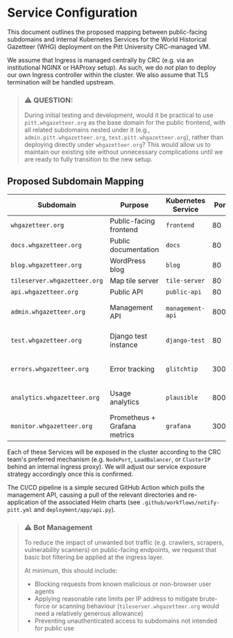 # Service Configuration

This document outlines the proposed mapping between public-facing subdomains and internal Kubernetes Services for the
World Historical Gazetteer (WHG) deployment on the Pitt University CRC-managed VM.

We assume that Ingress is managed centrally by CRC (e.g. via an institutional NGINX or HAProxy setup). As such, we do
*not* plan to deploy our own Ingress controller within the cluster. We also assume that TLS termination will be handled
upstream.

> ### ⚠️ QUESTION:
> During initial testing and development, would it be practical to use `pitt.whgazetteer.org` as the base domain for the
> public frontend, with all related subdomains nested under it (e.g., `admin.pitt.whgazetteer.org`,
> `test.pitt.whgazetteer.org`), rather than deploying directly under `whgazetteer.org`? This would allow us to maintain
> our existing site without unnecessary complications until we are ready to fully transition to the new setup.

## Proposed Subdomain Mapping

| Subdomain                    | Purpose                      | Kubernetes Service | Port | Access Scope    |
|------------------------------|------------------------------|--------------------|------|-----------------|
| `whgazetteer.org`            | Public-facing frontend       | `frontend`         | 80   | Public          |
| `docs.whgazetteer.org`       | Public documentation         | `docs`             | 80   | Public          |
| `blog.whgazetteer.org`       | WordPress blog               | `blog`             | 80   | Public          |
| `tileserver.whgazetteer.org` | Map tile server              | `tile-server`      | 80   | Public          |
| `api.whgazetteer.org`        | Public API                   | `public-api`       | 80   | Public          |
| `admin.whgazetteer.org`      | Management API               | `management-api`   | 8000 | CI/CD, Pitt VPN |
| `test.whgazetteer.org`       | Django test instance         | `django-test`      | 80   | Pitt VPN only   |
| `errors.whgazetteer.org`     | Error tracking               | `glitchtip`        | 3000 | Pitt VPN only   |
| `analytics.whgazetteer.org`  | Usage analytics              | `plausible`        | 8000 | Pitt VPN only   |
| `monitor.whgazetteer.org`    | Prometheus + Grafana metrics | `grafana`          | 3000 | Pitt VPN only   |

Each of these Services will be exposed in the cluster according to the CRC team's preferred mechanism (e.g. `NodePort`,
`LoadBalancer`, or `ClusterIP` behind an internal ingress proxy). We will adjust our service exposure strategy
accordingly once this is confirmed.

The CI/CD pipeline is a simple secured GitHub Action which polls the management API, causing a pull of the relevant directories
and re-application of the associated Helm charts (see `.github/workflows/notify-pitt.yml` and `deployment/app/api.py`).

> ### ⚠️ Bot Management
> To reduce the impact of unwanted bot traffic (e.g. crawlers, scrapers, vulnerability scanners) on public-facing endpoints, we request that basic bot filtering be applied at the ingress layer.
> 
> At minimum, this should include:
> - Blocking requests from known malicious or non-browser user agents
> - Applying reasonable rate limits per IP address to mitigate brute-force or scanning behaviour (`tileserver.whgazetteer.org` would need a relatively generous allowance)
> - Preventing unauthenticated access to subdomains not intended for public use
